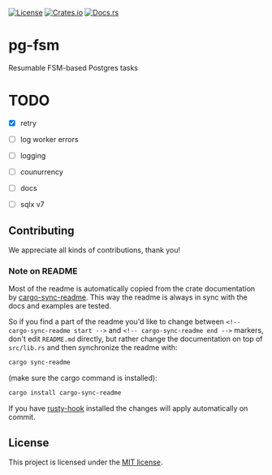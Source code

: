 [![License](https://img.shields.io/crates/l/pg-fsm.svg)](https://choosealicense.com/licenses/mit/)
[![Crates.io](https://img.shields.io/crates/v/pg-fsm.svg)](https://crates.io/crates/pg-fsm)
[![Docs.rs](https://docs.rs/pg-fsm/badge.svg)](https://docs.rs/pg-fsm)

<!-- cargo-sync-readme start -->

# pg-fsm

Resumable FSM-based Postgres tasks


# TODO
- [x] retry
- [ ] log worker errors
- [ ] logging
- [ ] counurrency
- [ ] docs
- [ ] sqlx v7


<!-- cargo-sync-readme end -->

## Contributing

We appreciate all kinds of contributions, thank you!


### Note on README

Most of the readme is automatically copied from the crate documentation by [cargo-sync-readme][].
This way the readme is always in sync with the docs and examples are tested.

So if you find a part of the readme you'd like to change between `<!-- cargo-sync-readme start -->`
and `<!-- cargo-sync-readme end -->` markers, don't edit `README.md` directly, but rather change
the documentation on top of `src/lib.rs` and then synchronize the readme with:
```bash
cargo sync-readme
```
(make sure the cargo command is installed):
```bash
cargo install cargo-sync-readme
```

If you have [rusty-hook] installed the changes will apply automatically on commit.


## License

This project is licensed under the [MIT license](LICENSE).

[cargo-sync-readme]: https://github.com/phaazon/cargo-sync-readme
[rusty-hook]: https://github.com/swellaby/rusty-hook
